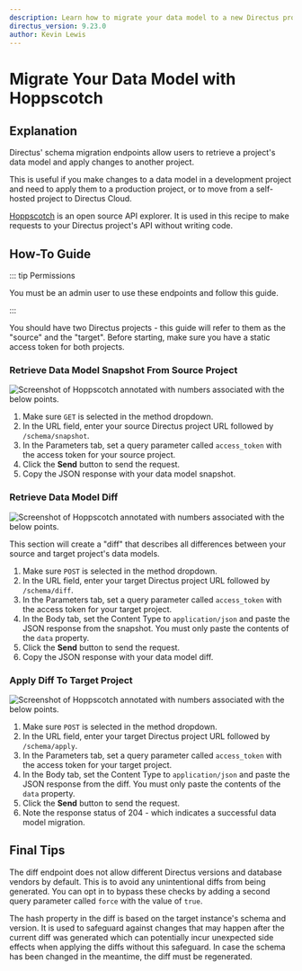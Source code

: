 ```yaml
---
description: Learn how to migrate your data model to a new Directus project using Hoppscotch.
directus_version: 9.23.0
author: Kevin Lewis
---
```


# Migrate Your Data Model with Hoppscotch

<GuideMeta />

## Explanation

Directus' schema migration endpoints allow users to retrieve a project's data model and apply changes to another
project.

This is useful if you make changes to a data model in a development project and need to apply them to a production
project, or to move from a self-hosted project to Directus Cloud.

[Hoppscotch](https://hoppscotch.io/) is an open source API explorer. It is used in this recipe to make requests to your
Directus project's API without writing code.

## How-To Guide

::: tip Permissions

You must be an admin user to use these endpoints and follow this guide.

:::

You should have two Directus projects - this guide will refer to them as the "source" and the "target". Before starting,
make sure you have a static access token for both projects.

### Retrieve Data Model Snapshot From Source Project

![Screenshot of Hoppscotch annotated with numbers associated with the below points.](https://cdn.directus.io/docs/v9/cookbook/migration-hoppscotch/snapshot.webp)

1. Make sure `GET` is selected in the method dropdown.
2. In the URL field, enter your source Directus project URL followed by `/schema/snapshot`.
3. In the Parameters tab, set a query parameter called `access_token` with the access token for your source project.
4. Click the **Send** button to send the request.
5. Copy the JSON response with your data model snapshot.

### Retrieve Data Model Diff

![Screenshot of Hoppscotch annotated with numbers associated with the below points.](https://cdn.directus.io/docs/v9/cookbook/migration-hoppscotch/diff.webp)

This section will create a "diff" that describes all differences between your source and target project's data models.

1. Make sure `POST` is selected in the method dropdown.
2. In the URL field, enter your target Directus project URL followed by `/schema/diff`.
3. In the Parameters tab, set a query parameter called `access_token` with the access token for your target project.
4. In the Body tab, set the Content Type to `application/json` and paste the JSON response from the snapshot. You must
   only paste the contents of the `data` property.
5. Click the **Send** button to send the request.
6. Copy the JSON response with your data model diff.

### Apply Diff To Target Project

![Screenshot of Hoppscotch annotated with numbers associated with the below points.](https://cdn.directus.io/docs/v9/cookbook/migration-hoppscotch/apply.webp)

1. Make sure `POST` is selected in the method dropdown.
2. In the URL field, enter your target Directus project URL followed by `/schema/apply`.
3. In the Parameters tab, set a query parameter called `access_token` with the access token for your target project.
4. In the Body tab, set the Content Type to `application/json` and paste the JSON response from the diff. You must only
   paste the contents of the `data` property.
5. Click the **Send** button to send the request.
6. Note the response status of 204 - which indicates a successful data model migration.

## Final Tips

The diff endpoint does not allow different Directus versions and database vendors by default. This is to avoid any
unintentional diffs from being generated. You can opt in to bypass these checks by adding a second query parameter
called `force` with the value of `true`.

The hash property in the diff is based on the target instance's schema and version. It is used to safeguard against
changes that may happen after the current diff was generated which can potentially incur unexpected side effects when
applying the diffs without this safeguard. In case the schema has been changed in the meantime, the diff must be
regenerated.
